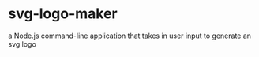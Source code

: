 # svg-logo-maker
a Node.js command-line application that takes in user input to generate an svg logo
